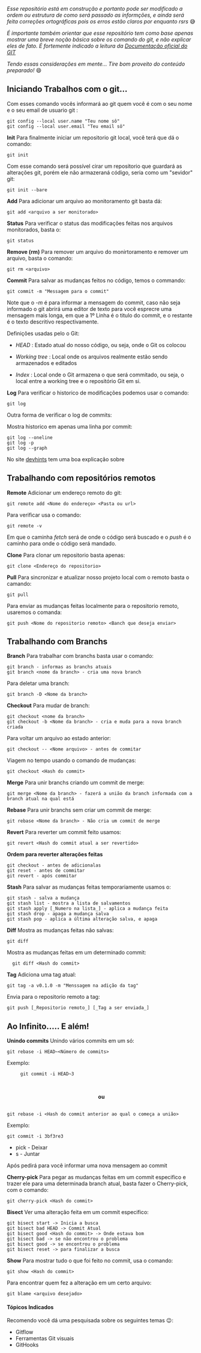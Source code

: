 _Esse repositório está em construção e portanto pode ser modificado a ordem ou estrutura de como será passado as informções, e ainda será feita correções ortográficas pois os erros estão claros por enquanto rsrs_ 😅

_É importante também orientar que esse repositório tem como base apenas mostrar uma breve noção básica sobre os comando do git, e não explicar eles de fato. É fortemente indicado a leitura da [Documentação oficial do GIT](https://git-scm.com/docs/git/pt_BR)_

_Tendo essas considerações em mente... Tire bom proveito do conteúdo preparado!_ 😄
<br>

## Iniciando Trabalhos com o git...

Com esses comando vocês informará ao git quem você é com o seu nome e o seu email de usuario git :

```shell
git config --local user.name "Teu nome sô"
git config --local user.email "Teu email sô"
```

**Init**
Para finalmente iniciar um repositorio git local, você terá que dá o comando:

```shell
git init
```
Com esse comando será possível cirar um repositorio que guardará as alterações git, porém ele não armazeraná código, seria como um "sevidor" git:

```shell
git init --bare
```

**Add**
Para adicionar um arquivo ao monitoramento git basta dá:

```shell
git add <arquivo a ser monitorado>
```

**Status**
Para verificar o status das modificações feitas nos arquivos monitorados, basta o:

```shell
git status
```

**Remove (rm)**
Para remover um arquivo do monirtoramento e remover um arquivo, basta o comando:

```shell
git rm <arquivo>
```

**Commit**
Para salvar as mudanças feitos no código, temos o commando:

```shell
git commit -m "Messagem para o commit"
```

  Note que o _-m_ é para informar a mensagem do commit, caso não seja informado
  o git abrirá uma editor de texto para você esprecre uma mensagem mais longa,
  em que a 1º Linha é o titulo do commit, e o restante é o texto descritivo respectivamente.

Definições usadas pelo o Git:

* *HEAD* : Estado atual do nosso código, ou seja, onde o Git os colocou

* *Working tree* : Local onde os arquivos realmente estão sendo armazenados e editados

* *Index* : Local onde o Git armazena o que será commitado, ou seja, o local entre a working tree e o repositório Git em si.

**Log**
Para verificar o historico de modificações podemos usar o comando:

```shell
git log
```

Outra forma de verificar o log de commits:

Mostra historico em apenas uma linha por commit:

```shell
git log --oneline
git log -p
git log --graph
```

No site [devhints](https://devhints.io/git-log) tem uma boa explicação sobre

## Trabalhando com repositórios remotos

**Remote**
Adicionar um endereço remoto do git:

```shell
git remote add <Nome do endereço> <Pasta ou url>
```

Para verificar usa o comando:

```shell
git remote -v
```

   Em que o  caminha _fetch_ será de onde o código será buscado e o _push_ é o caminho para onde o código será mandado.

**Clone**
Para clonar um repositorio basta apenas:

```shell
git clone <Endereço do repositorio>
```

**Pull**
Para sincronizar e atualizar nosso projeto local com o remoto basta o camando:

```shell
git pull
```

Para enviar as mudanças feitas localmente para o repositorio remoto, usaremos o comanda:

```shell
git push <Nome do repositorio remoto> <Banch que deseja enviar>
```

## Trabalhando com Branchs

**Branch**
Para trabalhar com branchs basta usar o comando:

```shell
git branch - informas as branchs atuais
git branch <nome da branch> - cria uma nova branch
```

Para deletar uma branch:

```shell
git branch -D <Nome da branch>
```

**Checkout**
Para mudar de branch:

```shell
git checkout <nome da branch>
git checkout -b <Nome da branch> - cria e muda para a nova branch criada
```
Para voltar um arquivo ao estado anterior:

```shell
git checkout -- <Nome arquivo> - antes de commitar
```

Viagem no tempo usando o comando de mudanças:

```shell
git checkout <Hash do commit>
```

**Merge**
Para unir branchs criando um commit de merge:

```shell
git merge <Nome da branch> - fazerá a união da branch informada com a branch atual na qual está
```
**Rebase**
Para unir branchs sem criar um commit de merge:

```shell
git rebase <Nome da branch> - Não cria um commit de merge
```

**Revert**
Para reverter um commit feito usamos:

```shell
git revert <Hash do commit atual a ser revertido>
```

**Ordem para reverter alterações feitas**

```shell
git checkout - antes de adicionalas
git reset - antes de commitar
git revert - após commitar
```

**Stash**
Para salvar as mudanças feitas temporariamente usamos o:

```shell
git stash - salva a mudança
git stash list - mostra a lista de salvamentos
git stash apply [_Numero na lista_] - aplica a mudança feita
git stash drop - apaga a mudança salva
git stash pop - aplica a última alteração salva, e apaga
```

**Diff**
Mostra as mudanças feitas não salvas:

```shell
git diff
```

Mostra as mudanças feitas em um determinado commit:

```shell
  git diff <Hash do commit>
```
**Tag**
Adiciona uma tag atual:

```shell
git tag -a v0.1.0 -m "Menssagem na adição da tag"
```

Envia para o repositorio remoto a tag:

```shell
git push [_Repositorio remoto_] [_Tag a ser enviada_]
```

## Ao Infinito..... E além!

**Unindo commits**
Unindo vários commits em um só:

```shell
git rebase -i HEAD~<Número de commits>
```

Exemplo:
```shell
     git commit -i HEAD~3
```

<br/><center><strong>ou</strong></center><br/>

```shell
git rebase -i <Hash do commit anterior ao qual o começa a união>
```

Exemplo:

```shell
git commit -i 3bf3re3
```

* pick - Deixar
* s - Juntar

Após pedirá para você informar uma nova mensagem ao commit

**Cherry-pick**
Para pegar as mudanças feitas em um commit especifico e trazer ele para uma determinada branch atual, basta fazer o Cherry-pick, com o comando:

```shell
git cherry-pick <Hash do commit>
```

**Bisect**
Ver uma alteração feita em um commit especifico:

```shell
git bisect start -> Inicia a busca
git bisect bad HEAD -> Commit Atual
git bisect good <Hash do commit> -> Onde estava bom
git bisect bad -> se não encontrou o problema
git bisect good -> se encontrou o problema
git bisect reset -> para finalizar a busca
```

**Show**
Para mostrar tudo o que foi feito no commit, usa o comando:

```shell
git show <Hash do commit>
```

Para encontrar quem fez a alteração em um certo arquivo:

```shell
git blame <arquivo desejado>
```

#### Tópicos Indicados
Recomendo você dá uma pesquisada sobre os seguintes temas 😉:
* Gitflow
* Ferramentas Git visuais
* GitHooks